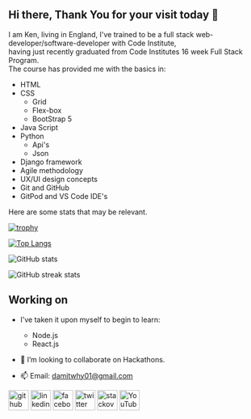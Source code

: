 ## Hi there, Thank You for your visit today 👋
I am Ken, living in England, I've trained to be a full stack web-developer/software-developer with Code Institute,  
having just recently graduated from Code Institutes 16 week Full Stack Program.  
The course has provided me with the basics in:
 - HTML
 - CSS
   - Grid
   - Flex-box
   - BootStrap 5
 - Java Script
 - Python
   - Api's
   - Json
 - Django framework
 - Agile methodology
 - UX/UI design concepts
 - Git and GitHub
 - GitPod and VS Code IDE's  
 
   
Here are some stats that may be relevant.  




[![trophy](https://github-profile-trophy.vercel.app/?username=Damitwhy)](https://github.com/ryo-ma/github-profile-trophy)

[![Top Langs](https://github-readme-stats.vercel.app/api/top-langs/?username=Damitwhy)](https://github.com/anuraghazra/github-readme-stats)

![GitHub stats](https://github-readme-stats.vercel.app/api?username=Damitwhy&show_icons=true)  

![GitHub streak stats](https://streak-stats.demolab.com/?user=Damitwhy)  

## Working on
- I've taken it upon myself to begin to learn:
  - Node.js
  - React.js

- 👯 I’m looking to collaborate on Hackathons.

- 📫 Email: damitwhy01@gmail.com  

[<img src='https://cdn.jsdelivr.net/npm/simple-icons@3.0.1/icons/github.svg' alt='github' height='40'>](https://github.com/Damitwhy)  [<img src='https://cdn.jsdelivr.net/npm/simple-icons@3.0.1/icons/linkedin.svg' alt='linkedin' height='40'>](https://www.linkedin.com/in/inequitas-kenneth-cox/)  [<img src='https://cdn.jsdelivr.net/npm/simple-icons@3.0.1/icons/facebook.svg' alt='facebook' height='40'>](https://www.facebook.com/inequitas.inequitas)  [<img src='https://cdn.jsdelivr.net/npm/simple-icons@3.0.1/icons/twitter.svg' alt='twitter' height='40'>](https://twitter.com/Inequitas1)  [<img src='https://cdn.jsdelivr.net/npm/simple-icons@3.0.1/icons/stackoverflow.svg' alt='stackoverflow' height='40'>](https://stackoverflow.com/users/24872838)  [<img src='https://cdn.jsdelivr.net/npm/simple-icons@3.0.1/icons/youtube.svg' alt='YouTube' height='40'>](https://www.youtube.com/channel/@inequitas)  